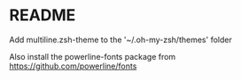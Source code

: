 # README
Add multiline.zsh-theme to the '~/.oh-my-zsh/themes' folder

Also install the powerline-fonts package from https://github.com/powerline/fonts




